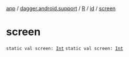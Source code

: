 [app](../../../index.md) / [dagger.android.support](../../index.md) / [R](../index.md) / [id](index.md) / [screen](./screen.md)

# screen

`static val screen: `[`Int`](https://kotlinlang.org/api/latest/jvm/stdlib/kotlin/-int/index.html)
`static val screen: `[`Int`](https://kotlinlang.org/api/latest/jvm/stdlib/kotlin/-int/index.html)